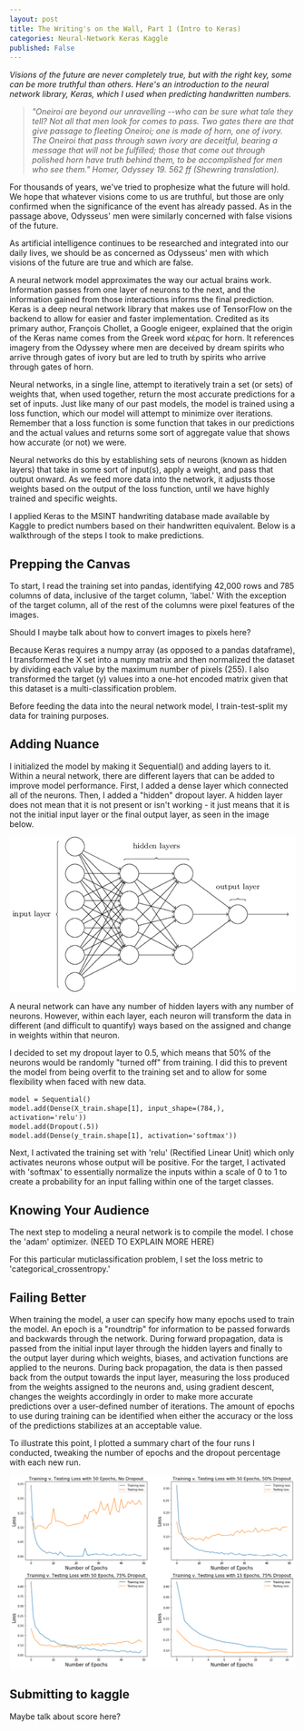 ```yaml
---
layout: post
title: The Writing's on the Wall, Part 1 (Intro to Keras)
categories: Neural-Network Keras Kaggle
published: False
---
```


*Visions of the future are never completely true, but with the right key, some can be more truthful than others.  Here's an introduction to the neural network library, Keras, which I used when predicting handwritten numbers.*

<!--more-->

>*"Oneiroi are beyond our unravelling --who can be sure what tale they tell? Not all that men look for comes to pass. Two gates there are that give passage to fleeting Oneiroi; one is made of horn, one of ivory. The Oneiroi that pass through sawn ivory are deceitful, bearing a message that will not be fulfilled; those that come out through polished horn have truth behind them, to be accomplished for men who see them." Homer, Odyssey 19. 562 ff (Shewring translation).*

For thousands of years, we've tried to prophesize what the future will hold.  We hope that whatever visions come to us are truthful, but those are only confirmed when the significance of the event has already passed.  As in the passage above, Odysseus' men were similarly concerned with false visions of the future.  

As artificial intelligence continues to be researched and integrated into our daily lives, we should be as concerned as Odysseus' men with which visions of the future are true and which are false.

A neural network model approximates the way our actual brains work.  Information passes from one layer of neurons to the next, and the information gained from those interactions informs the final prediction.  Keras is a deep neural network library that makes use of TensorFlow on the backend to allow for easier and faster implementation.  Credited as its primary author, François Chollet, a Google enigeer, explained that the origin of the Keras name comes from the Greek word κέρας for horn.  It references imagery from the Odyssey where men are deceived by dream spirits who arrive through gates of ivory but are led to truth by spirits who arrive through gates of horn.  

Neural networks, in a single line, attempt to iteratively train a set (or sets) of weights that, when used together, return the most accurate predictions for a set of inputs. Just like many of our past models, the model is trained using a loss function, which our model will attempt to minimize over iterations. Remember that a loss function is some function that takes in our predictions and the actual values and returns some sort of aggregate value that shows how accurate (or not) we were.

Neural networks do this by establishing sets of neurons (known as hidden layers) that take in some sort of input(s), apply a weight, and pass that output onward. As we feed more data into the network, it adjusts those weights based on the output of the loss function, until we have highly trained and specific weights.







I applied Keras to the MSINT handwriting database made available by Kaggle to predict numbers based on their handwritten equivalent.  Below is a walkthrough of the steps I took to make predictions.


## Prepping the Canvas

To start, I read the training set into pandas, identifying 42,000 rows and 785 columns of data, inclusive of the target column, 'label.'  With the exception of the target column, all of the rest of the columns were pixel features of the images.  

Should I maybe talk about how to convert images to pixels here?


Because Keras requires a numpy array (as opposed to a pandas dataframe), I transformed the X set into a numpy matrix and then normalized the dataset by dividing each value by the maximum number of pixels (255).  I also transformed the target (y) values into a one-hot encoded matrix given that this dataset is a multi-classification problem.

Before feeding the data into the neural network model, I train-test-split my data for training purposes.

## Adding Nuance

I initialized the model by making it Sequential() and adding layers to it.  Within a neural network, there are different layers that can be added to improve model performance.  First, I added a dense layer which connected all of the neurons.  Then, I added a "hidden" dropout layer.  A hidden layer does not mean that it is not present or isn't working - it just means that it is not the initial input layer or the final output layer, as seen in the image below.

![neuralnet.png](/static/img/neuralnet.png)

A neural network can have any number of hidden layers with any number of neurons.  However, within each layer, each neuron will transform the data in different (and difficult to quantify) ways based on the assigned and change in weights within that neuron.

I decided to set my dropout layer to 0.5, which means that 50% of the neurons would be randomly "turned off" from training.  I did this to prevent the model from being overfit to the training set and to allow for some flexibility when faced with new data.

```
model = Sequential()
model.add(Dense(X_train.shape[1], input_shape=(784,), activation='relu'))
model.add(Dropout(.5))
model.add(Dense(y_train.shape[1], activation='softmax'))
```

Next, I activated the training set with 'relu' (Rectified Linear Unit) which only activates neurons whose output will be positive.  For the target, I activated with 'softmax' to essentially normalize the inputs within a scale of 0 to 1 to create a probability for an input falling within one of the target classes.

## Knowing Your Audience

The next step to modeling a neural network is to compile the model.  I chose the 'adam' optimizer.  (NEED TO EXPLAIN MORE HERE)  

For this particular muticlassification problem, I set the loss metric to 'categorical_crossentropy.'

## Failing Better

When training the model, a user can specify how many epochs used to train the model.  An epoch is a "roundtrip" for information to be passed forwards and backwards through the network.  During forward propagation, data is passed from the initial input layer through the hidden layers and finally to the output layer during which weights, biases, and activation functions are applied to the neurons.  During back propagation, the data is then passed back from the output towards the input layer, measuring the loss produced from the weights assigned to the neurons and, using gradient descent, changes the weights accordingly in order to make more accurate predictions over a user-defined number of iterations.  The amount of epochs to use during training can be identified when either the accuracy or the loss of the predictions stabilizes at an acceptable value.

To illustrate this point, I plotted a summary chart of the four runs I conducted, tweaking the number of epochs and the dropout percentage with each new run.  

![keras-summary.png](/static/img/keras-summary.png)

## Submitting to kaggle

Maybe talk about score here?
